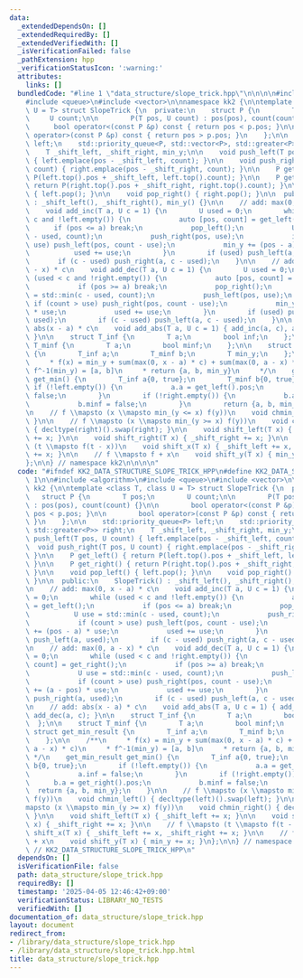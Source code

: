 ```yaml
---
data:
  _extendedDependsOn: []
  _extendedRequiredBy: []
  _extendedVerifiedWith: []
  _isVerificationFailed: false
  _pathExtension: hpp
  _verificationStatusIcon: ':warning:'
  attributes:
    links: []
  bundledCode: "#line 1 \"data_structure/slope_trick.hpp\"\n\n\n\n#include <algorithm>\n\
    #include <queue>\n#include <vector>\n\nnamespace kk2 {\n\ntemplate <class T, class\
    \ U = T> struct SlopeTrick {\n  private:\n    struct P {\n        T pos;\n   \
    \     U count;\n\n        P(T pos, U count) : pos(pos), count(count) {}\n\n  \
    \      bool operator<(const P &p) const { return pos < p.pos; }\n\n        bool\
    \ operator>(const P &p) const { return pos > p.pos; }\n    };\n\n    std::priority_queue<P>\
    \ left;\n    std::priority_queue<P, std::vector<P>, std::greater<P>> right;\n\
    \    T _shift_left, _shift_right, min_y;\n\n    void push_left(T pos, U count)\
    \ { left.emplace(pos - _shift_left, count); }\n\n    void push_right(T pos, U\
    \ count) { right.emplace(pos - _shift_right, count); }\n\n    P get_left() { return\
    \ P(left.top().pos + _shift_left, left.top().count); }\n\n    P get_right() {\
    \ return P(right.top().pos + _shift_right, right.top().count); }\n\n    void pop_left()\
    \ { left.pop(); }\n\n    void pop_right() { right.pop(); }\n\n  public:\n    SlopeTrick()\
    \ : _shift_left(), _shift_right(), min_y() {}\n\n    // add: max(0, x - a) * c\n\
    \    void add_inc(T a, U c = 1) {\n        U used = 0;\n        while (used <\
    \ c and !left.empty()) {\n            auto [pos, count] = get_left();\n      \
    \      if (pos <= a) break;\n            pop_left();\n            U use = std::min(c\
    \ - used, count);\n            push_right(pos, use);\n            if (count >\
    \ use) push_left(pos, count - use);\n            min_y += (pos - a) * use;\n \
    \           used += use;\n        }\n        if (used) push_left(a, used);\n \
    \       if (c - used) push_right(a, c - used);\n    }\n\n    // add: max(0, a\
    \ - x) * c\n    void add_dec(T a, U c = 1) {\n        U used = 0;\n        while\
    \ (used < c and !right.empty()) {\n            auto [pos, count] = get_right();\n\
    \            if (pos >= a) break;\n            pop_right();\n            U use\
    \ = std::min(c - used, count);\n            push_left(pos, use);\n           \
    \ if (count > use) push_right(pos, count - use);\n            min_y += (a - pos)\
    \ * use;\n            used += use;\n        }\n        if (used) push_right(a,\
    \ used);\n        if (c - used) push_left(a, c - used);\n    }\n\n    // add:\
    \ abs(x - a) * c\n    void add_abs(T a, U c = 1) { add_inc(a, c), add_dec(a, c);\
    \ }\n\n    struct T_inf {\n        T a;\n        bool inf;\n    };\n\n    struct\
    \ T_minf {\n        T a;\n        bool minf;\n    };\n\n    struct get_min_result\
    \ {\n        T_inf a;\n        T_minf b;\n        T min_y;\n    };\n\n    /**\n\
    \     * f(x) = min_y + sum(max(0, x - a) * c) + sum(max(0, a - x) * c)\n     *\
    \ f^-1(min_y) = [a, b]\n     * return {a, b, min_y}\n     */\n    get_min_result\
    \ get_min() {\n        T_inf a{0, true};\n        T_minf b{0, true};\n       \
    \ if (!left.empty()) {\n            a.a = get_left().pos;\n            a.inf =\
    \ false;\n        }\n        if (!right.empty()) {\n            b.a = get_right().pos;\n\
    \            b.minf = false;\n        }\n        return {a, b, min_y};\n    }\n\
    \n    // f \\mapsto (x \\mapsto min_(y <= x) f(y))\n    void chmin_left() { decltype(left)().swap(left);\
    \ }\n\n    // f \\mapsto (x \\mapsto min_(y >= x) f(y))\n    void chmin_right()\
    \ { decltype(right)().swap(right); }\n\n    void shift_left(T x) { _shift_left\
    \ += x; }\n\n    void shift_right(T x) { _shift_right += x; }\n\n    // f \\mapsto\
    \ (t \\mapsto f(t - x))\n    void shift_x(T x) { _shift_left += x, _shift_right\
    \ += x; }\n\n    // f \\mapsto f + x\n    void shift_y(T x) { min_y += x; }\n\
    };\n\n} // namespace kk2\n\n\n\n"
  code: "#ifndef KK2_DATA_STRUCTURE_SLOPE_TRICK_HPP\n#define KK2_DATA_STRUCTURE_SLOPE_TRICK_HPP\
    \ 1\n\n#include <algorithm>\n#include <queue>\n#include <vector>\n\nnamespace\
    \ kk2 {\n\ntemplate <class T, class U = T> struct SlopeTrick {\n  private:\n \
    \   struct P {\n        T pos;\n        U count;\n\n        P(T pos, U count)\
    \ : pos(pos), count(count) {}\n\n        bool operator<(const P &p) const { return\
    \ pos < p.pos; }\n\n        bool operator>(const P &p) const { return pos > p.pos;\
    \ }\n    };\n\n    std::priority_queue<P> left;\n    std::priority_queue<P, std::vector<P>,\
    \ std::greater<P>> right;\n    T _shift_left, _shift_right, min_y;\n\n    void\
    \ push_left(T pos, U count) { left.emplace(pos - _shift_left, count); }\n\n  \
    \  void push_right(T pos, U count) { right.emplace(pos - _shift_right, count);\
    \ }\n\n    P get_left() { return P(left.top().pos + _shift_left, left.top().count);\
    \ }\n\n    P get_right() { return P(right.top().pos + _shift_right, right.top().count);\
    \ }\n\n    void pop_left() { left.pop(); }\n\n    void pop_right() { right.pop();\
    \ }\n\n  public:\n    SlopeTrick() : _shift_left(), _shift_right(), min_y() {}\n\
    \n    // add: max(0, x - a) * c\n    void add_inc(T a, U c = 1) {\n        U used\
    \ = 0;\n        while (used < c and !left.empty()) {\n            auto [pos, count]\
    \ = get_left();\n            if (pos <= a) break;\n            pop_left();\n \
    \           U use = std::min(c - used, count);\n            push_right(pos, use);\n\
    \            if (count > use) push_left(pos, count - use);\n            min_y\
    \ += (pos - a) * use;\n            used += use;\n        }\n        if (used)\
    \ push_left(a, used);\n        if (c - used) push_right(a, c - used);\n    }\n\
    \n    // add: max(0, a - x) * c\n    void add_dec(T a, U c = 1) {\n        U used\
    \ = 0;\n        while (used < c and !right.empty()) {\n            auto [pos,\
    \ count] = get_right();\n            if (pos >= a) break;\n            pop_right();\n\
    \            U use = std::min(c - used, count);\n            push_left(pos, use);\n\
    \            if (count > use) push_right(pos, count - use);\n            min_y\
    \ += (a - pos) * use;\n            used += use;\n        }\n        if (used)\
    \ push_right(a, used);\n        if (c - used) push_left(a, c - used);\n    }\n\
    \n    // add: abs(x - a) * c\n    void add_abs(T a, U c = 1) { add_inc(a, c),\
    \ add_dec(a, c); }\n\n    struct T_inf {\n        T a;\n        bool inf;\n  \
    \  };\n\n    struct T_minf {\n        T a;\n        bool minf;\n    };\n\n   \
    \ struct get_min_result {\n        T_inf a;\n        T_minf b;\n        T min_y;\n\
    \    };\n\n    /**\n     * f(x) = min_y + sum(max(0, x - a) * c) + sum(max(0,\
    \ a - x) * c)\n     * f^-1(min_y) = [a, b]\n     * return {a, b, min_y}\n    \
    \ */\n    get_min_result get_min() {\n        T_inf a{0, true};\n        T_minf\
    \ b{0, true};\n        if (!left.empty()) {\n            a.a = get_left().pos;\n\
    \            a.inf = false;\n        }\n        if (!right.empty()) {\n      \
    \      b.a = get_right().pos;\n            b.minf = false;\n        }\n      \
    \  return {a, b, min_y};\n    }\n\n    // f \\mapsto (x \\mapsto min_(y <= x)\
    \ f(y))\n    void chmin_left() { decltype(left)().swap(left); }\n\n    // f \\\
    mapsto (x \\mapsto min_(y >= x) f(y))\n    void chmin_right() { decltype(right)().swap(right);\
    \ }\n\n    void shift_left(T x) { _shift_left += x; }\n\n    void shift_right(T\
    \ x) { _shift_right += x; }\n\n    // f \\mapsto (t \\mapsto f(t - x))\n    void\
    \ shift_x(T x) { _shift_left += x, _shift_right += x; }\n\n    // f \\mapsto f\
    \ + x\n    void shift_y(T x) { min_y += x; }\n};\n\n} // namespace kk2\n\n\n#endif\
    \ // KK2_DATA_STRUCTURE_SLOPE_TRICK_HPP\n"
  dependsOn: []
  isVerificationFile: false
  path: data_structure/slope_trick.hpp
  requiredBy: []
  timestamp: '2025-04-05 12:46:42+09:00'
  verificationStatus: LIBRARY_NO_TESTS
  verifiedWith: []
documentation_of: data_structure/slope_trick.hpp
layout: document
redirect_from:
- /library/data_structure/slope_trick.hpp
- /library/data_structure/slope_trick.hpp.html
title: data_structure/slope_trick.hpp
---
```

